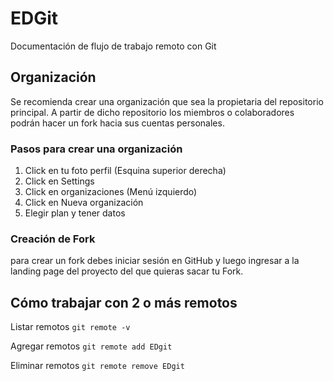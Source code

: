 # EDGit
Documentación de flujo de trabajo remoto con Git

## Organización

Se recomienda crear una organización que sea la propietaria del repositorio principal. A partir de dicho repositorio los miembros o colaboradores podrán hacer un fork hacia sus cuentas personales.

### Pasos para crear una organización

1. Click en tu foto perfil (Esquina superior derecha)
2. Click en Settings
3. Click en organizaciones (Menú izquierdo)
4. Click en Nueva organización
5. Elegir plan y tener datos

### Creación de Fork

para crear un fork debes iniciar sesión en GitHub y luego ingresar a la landing page del proyecto del que quieras sacar tu Fork.

## Cómo trabajar con 2 o más remotos

Listar remotos
`git remote -v`

Agregar remotos
`git remote add EDgit`

Eliminar remotos
`git remote remove EDgit`
